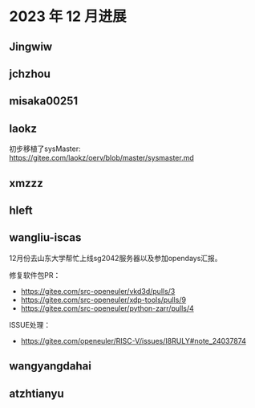 #  2023 年 12 月进展

## Jingwiw

## jchzhou

## misaka00251

## laokz
初步移植了sysMaster: https://gitee.com/laokz/oerv/blob/master/sysmaster.md

## xmzzz

## hleft

## wangliu-iscas
12月份去山东大学帮忙上线sg2042服务器以及参加opendays汇报。

修复软件包PR：   
  * https://gitee.com/src-openeuler/vkd3d/pulls/3  
  * https://gitee.com/src-openeuler/xdp-tools/pulls/9  
  * https://gitee.com/src-openeuler/python-zarr/pulls/4    

ISSUE处理：
  * https://gitee.com/openeuler/RISC-V/issues/I8RULY#note_24037874   


## wangyangdahai

## atzhtianyu
